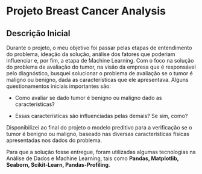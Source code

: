 # Projeto Breast Cancer Analysis

## Descrição Inicial

Durante o projeto, o meu objetivo foi passar pelas etapas de entendimento do problema, ideação da solução, análise dos fatores que poderiam influenciar e, por fim, a etapa de Machine Learning. Com o foco na solução do problema de avaliação do tumor, na visão da empresa que é responsável pelo diagnóstico, busquei solucionar o problema de avaliação se o tumor é maligno ou benigno, dada as características que ele apresentava. Alguns questionamentos iniciais importantes são:

- Como avaliar se dado tumor é benigno ou maligno dado as características?

- Essas características são influenciadas pelas demais? Se sim, como?

Disponibilizei ao final do projeto o modelo preditivo para a verificação se o tumor é benigno ou maligno, baseado nas diversas características físicas apresentadas nos dados do problema.

Para que a solução fosse entregue, foram utilizadas algumas tecnologias na Análise de Dados e Machine Learning, tais como **Pandas, Matplotlib, Seaborn, Scikit-Learn, Pandas-Profiling**.
